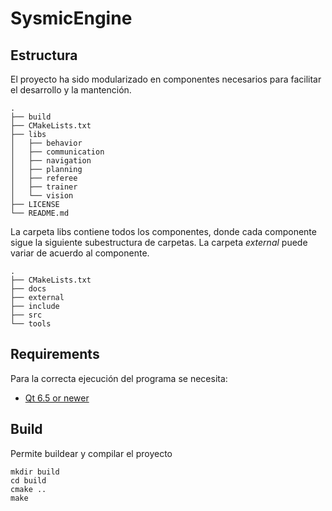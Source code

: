 # SysmicEngine

## Estructura

El proyecto ha sido modularizado en componentes necesarios para facilitar el desarrollo y la mantención.
```
.
├── build
├── CMakeLists.txt
├── libs
│   ├── behavior
│   ├── communication
│   ├── navigation   
│   ├── planning  
│   ├── referee    
│   ├── trainer     
│   └── vision
├── LICENSE
└── README.md
```
La carpeta libs contiene todos los componentes, donde cada componente sigue la siguiente subestructura de carpetas. La carpeta *external* puede variar de acuerdo al componente.
```
.
├── CMakeLists.txt
├── docs
├── external
├── include
├── src
└── tools
```

## Requirements
Para la correcta ejecución del programa se necesita:
* [Qt 6.5 or newer](https://doc.qt.io/qt-6/linux-building.html)


## Build
Permite buildear y compilar el proyecto
```
mkdir build
cd build
cmake ..
make
```